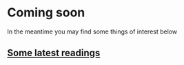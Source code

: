 # Coming soon

In the meantime you may find some things of interest below

## [Some latest readings](kb/README.md)

